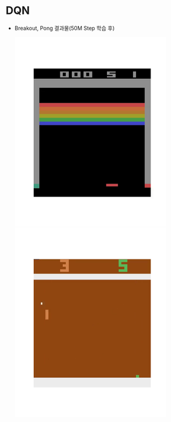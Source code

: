 # **DQN**

* Breakout, Pong 결과물(50M Step 학습 후)

    <img src="Breakout.gif" width="400" height="500"> <img src="Pong.gif" width="400" height="500">

